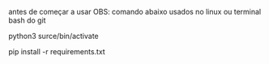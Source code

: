 antes de começar a usar OBS: comando abaixo usados no linux ou terminal bash do git

python3 surce/bin/activate

pip install -r requirements.txt